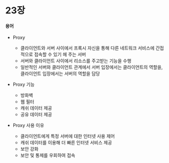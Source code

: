 # 23장
#### 용어
- Proxy
    - 클라이언트와 서버 사이에서 프록시 자신을 통해 다른 네트워크 서비스에 간접적으로 접속할 수 있기 헤 주는 서버
    - 서버와 클라이언트 사이에서 리소스를 주고받는 기능을 수행 
    - 일반적인 서버와 클라이언트 관계에서 서버 입장에서는 클라이언트의 역할을, 클라이언트 입장에서는 서버의 역할을 담당

- Proxy 기능 
    - 방화벽
    - 웹 필터
    - 캐쉬 데이터 제공
    - 공유 데이터 제공

- Proxy 사용 이유 
    - 클라이언트에게 특정 서버에 대한 인터넷 사용 제어
    - 캐쉬 데이터를 이용해 더 빠른 인터넷 서비스 제공
    - 보안 강화
    - 보안 및 통제를 우회하여 접속 